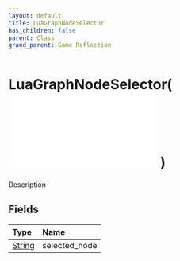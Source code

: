 ```yaml
---
layout: default
title: LuaGraphNodeSelector
has_children: false
parent: Class
grand_parent: Game Reflection
---
```

# LuaGraphNodeSelector( ![ LuaGraphNode ](/game-reflection/classes/lua_graph_node.md) )
Description 

## Fields
| Type | Name |
|:-------------|:--------------|
| [String](/game-reflection/components/string.md) | selected_node |
